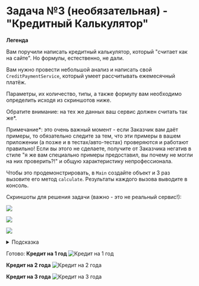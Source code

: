 # Задача №3 (необязательная) - "Кредитный Калькулятор"

**Легенда**

Вам поручили написать кредитный калькулятор, который "считает как на сайте". Но формулы, естественно, не дали.

Вам нужно провести небольшой анализ и написать свой `CreditPaymentService`, который умеет рассчитывать ежемесячный платёж.

Параметры, их количество, типы, а также формулу вам необходимо определить исходя из скриншотов ниже.

Обратите внимание: на тех же данных ваш сервис должен считать так же*.

Примечание*: это очень важный момент - если Заказчик вам даёт примеры, то обязательно следите за тем, что эти примеры в вашем приложении (а позже и в тестах/авто-тестах) проверяются и работают правильно! Если вы этого не сделаете, получите от Заказчика негатив в стиле "я же вам специально примеры предоставил, вы почему не могли на них проверить?!" и общую характеристику непрофессионала.

Чтобы это продемонстрировать, в `Main` создайте объект и 3 раз вызовите его метод `calculate`. Результаты каждого вызова выводите в консоль.

Скриншоты для решения задачи (важно - это не реальный сервис!):

![](https://github.com/netology-code/javaqa-homeworks/raw/master/methods/pic/one-year.png)

![](https://github.com/netology-code/javaqa-homeworks/raw/master/methods/pic/two-years.png)

![](https://github.com/netology-code/javaqa-homeworks/raw/master/methods/pic/three-years.png)


<details>
  <summary>Подсказка</summary>
  
  Подсказки смотреть не хорошо 😈!
  
  Но раз уж вы посмотрели, то вот она подсказка: есть аннуитетные и дифференцированные платежи. Наверное, стоит посмотреть, по каким формулам они считаются.
</details>


Готово: 
**Кредит на 1 год**
![Кредит на 1 год](https://downloader.disk.yandex.ru/preview/c24d076413ff8b3c25c1c7808ebbd52edfc31350dd5f1e1da28ffd94fa57081a/5f133aae/KX7Vw8nF7e7UoYFumswvOs2WWbPd_-z1j_RfxwuKIgTZusV9o6OKC7M3rh_-JjX-f-MlhLjfC4GUbr6-N3XhsA==?uid=0&filename=2020-07-18+17-07-20+%D0%A1%D0%BA%D1%80%D0%B8%D0%BD%D1%88%D0%BE%D1%82+%D1%8D%D0%BA%D1%80%D0%B0%D0%BD%D0%B0.png&disposition=inline&hash=&limit=0&content_type=image%2Fpng&tknv=v2&owner_uid=98964145&size=2048x2048 "Кредит на 1 год")

**Кредит на  2 года**
![Кредит на  2 года](https://downloader.disk.yandex.ru/preview/16783a508ecc8745488039447724aa576c27cf84f331243a65e45f84ddaf474d/5f133b21/xrBYvZm2iraBeWzmk9dXn9Eeu-xdJROEymR-CSIAjAgA8dVoR1xceoXVSOfuutwijIfjuC3iFsJwRTQ91XPR8Q==?uid=0&filename=2020-07-18+17-09-49+%D0%A1%D0%BA%D1%80%D0%B8%D0%BD%D1%88%D0%BE%D1%82+%D1%8D%D0%BA%D1%80%D0%B0%D0%BD%D0%B0.png&disposition=inline&hash=&limit=0&content_type=image%2Fpng&tknv=v2&owner_uid=98964145&size=2048x2048 "Кредит на  2 года")

**Кредит на  3 года**
![Кредит на  3 года](https://downloader.disk.yandex.ru/preview/92c5c037c7f8384098a6c1e43a293ca5008ab6b140fc925f773699ba1a83671e/5f133ba2/ovVbeZ7DMKGmAEpYHs45uAUUfsFdp1X8eLQ511mK4tCOv-WIZV-qSzgZiqXZPcJes57uGDWAJlJJkRXgvDHLGg==?uid=0&filename=2020-07-18+17-12-11+%D0%A1%D0%BA%D1%80%D0%B8%D0%BD%D1%88%D0%BE%D1%82+%D1%8D%D0%BA%D1%80%D0%B0%D0%BD%D0%B0.png&disposition=inline&hash=&limit=0&content_type=image%2Fpng&tknv=v2&owner_uid=98964145&size=2048x2048 "Кредит на  3 года")